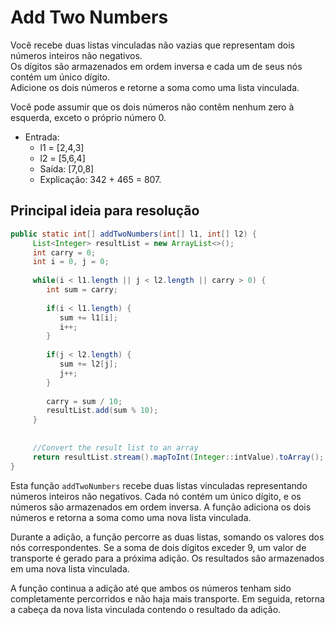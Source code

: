 # Add Two Numbers

Você recebe duas listas vinculadas não vazias que representam dois números inteiros não negativos.</br>
Os dígitos são armazenados em ordem inversa e cada um de seus nós contém um único dígito. </br>
Adicione os dois números e retorne a soma como uma lista vinculada.

Você pode assumir que os dois números não contêm nenhum zero à esquerda, exceto o próprio número 0.

- Entrada:
    - l1 = [2,4,3]
    - l2 = [5,6,4]
    - Saída: [7,0,8]
    - Explicação: 342 + 465 = 807.


## Principal ideia para resolução
  ```java
 public static int[] addTwoNumbers(int[] l1, int[] l2) {
       List<Integer> resultList = new ArrayList<>();
       int carry = 0;
       int i = 0, j = 0;
    
       while(i < l1.length || j < l2.length || carry > 0) {
          int sum = carry;
    
          if(i < l1.length) {
             sum += l1[i];
             i++;
          }
    
          if(j < l2.length) {
             sum += l2[j];
             j++;
          }
    
          carry = sum / 10;
          resultList.add(sum % 10);
       }
    
    
       //Convert the result list to an array
       return resultList.stream().mapToInt(Integer::intValue).toArray();
}
  ```
Esta função `addTwoNumbers` recebe duas listas vinculadas representando   números inteiros não negativos.
Cada nó contém um único dígito, e os números são armazenados em ordem inversa.
A função adiciona os dois números e retorna a soma como uma nova lista vinculada.

Durante a adição, a função percorre as duas listas, somando os valores dos nós correspondentes.
Se a soma de dois dígitos exceder 9, um valor de transporte é gerado para a próxima adição.
Os resultados são armazenados em uma nova lista vinculada.

A função continua a adição até que ambos os números tenham sido completamente percorridos e não haja mais transporte.
Em seguida, retorna a cabeça da nova lista vinculada contendo o resultado da adição.